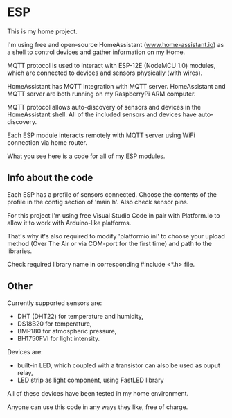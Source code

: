 # ESP

This is my home project.

I'm using free and open-source HomeAssistant (www.home-assistant.io) as a shell to control devices and gather information on my Home. 

MQTT protocol is used to interact with ESP-12E (NodeMCU 1.0) modules, which are connected to devices and sensors physically (with wires).

HomeAssistant has MQTT integration with MQTT server. HomeAssistant and MQTT server are both running on my RaspberryPi ARM computer.

MQTT protocol allows auto-discovery of sensors and devices in the HomeAssistant shell. All of the included sensors and devices have auto-discovery.

Each ESP module interacts remotely with MQTT server using WiFi connection via home router.

What you see here is a code for all of my ESP modules.


## Info about the code

Each ESP has a profile of sensors connected. Choose the contents of the profile in the config section of 'main.h'. Also check sensor pins.

For this project I'm using free Visual Studio Code in pair with Platform.io to allow it to work with Arduino-like platforms.

That's why it's also required to modify 'platformio.ini' to choose your upload method (Over The Air or via COM-port for the first time) and path to the libraries.

Check required library name in corresponding #include <*.h> file.


## Other

Currently supported sensors are:
- DHT (DHT22) for temperature and humidity,
- DS18B20 for temperature,
- BMP180 for atmospheric pressure,
- BH1750FVI for light intensity.

Devices are:
- built-in LED, which coupled with a transistor can also be used as ouput relay,
- LED strip as light component, using FastLED library

All of these devices have been tested in my home environment.

Anyone can use this code in any ways they like, free of charge.
